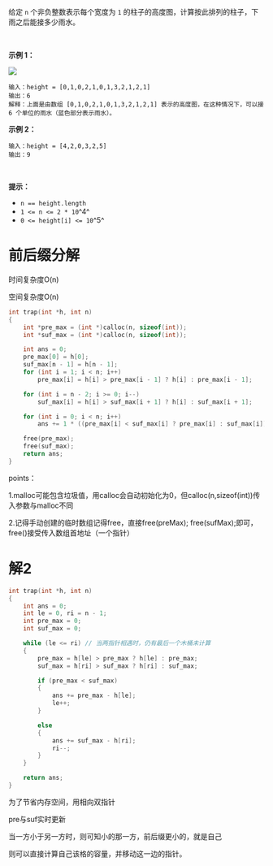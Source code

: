 给定 `n` 个非负整数表示每个宽度为 `1` 的柱子的高度图，计算按此排列的柱子，下雨之后能接多少雨水。

 

**示例 1：**

![](https://assets.leetcode-cn.com/aliyun-lc-upload/uploads/2018/10/22/rainwatertrap.png)

```
输入：height = [0,1,0,2,1,0,1,3,2,1,2,1]
输出：6
解释：上面是由数组 [0,1,0,2,1,0,1,3,2,1,2,1] 表示的高度图，在这种情况下，可以接 6 个单位的雨水（蓝色部分表示雨水）。 

```

**示例 2：**

```
输入：height = [4,2,0,3,2,5]
输出：9

```

 

**提示：**

*   `n == height.length`
*   `1 <= n <= 2 * 10`^4^
*   `0 <= height[i] <= 10`^5^

# 前后缀分解

时间复杂度O(n)

空间复杂度O(n)

```c
int trap(int *h, int n)
{
    int *pre_max = (int *)calloc(n, sizeof(int));
    int *suf_max = (int *)calloc(n, sizeof(int));

    int ans = 0;
    pre_max[0] = h[0];
    suf_max[n - 1] = h[n - 1];
    for (int i = 1; i < n; i++)
        pre_max[i] = h[i] > pre_max[i - 1] ? h[i] : pre_max[i - 1];

    for (int i = n - 2; i >= 0; i--)
        suf_max[i] = h[i] > suf_max[i + 1] ? h[i] : suf_max[i + 1];

    for (int i = 0; i < n; i++)
        ans += 1 * ((pre_max[i] < suf_max[i] ? pre_max[i] : suf_max[i]) - h[i]);

    free(pre_max);
    free(suf_max);
    return ans;
}
```

points：

1.malloc可能包含垃圾值，用calloc会自动初始化为0，但calloc(n,sizeof(int))传入参数与malloc不同

2.记得手动创建的临时数组记得free，直接free(preMax); free(sufMax);即可，free()接受传入数组首地址（一个指针）

# 解2

```c
int trap(int *h, int n)
{
    int ans = 0;
    int le = 0, ri = n - 1;
    int pre_max = 0;
    int suf_max = 0;

    while (le <= ri) // 当两指针相遇时，仍有最后一个木桶未计算
    {
        pre_max = h[le] > pre_max ? h[le] : pre_max;
        suf_max = h[ri] > suf_max ? h[ri] : suf_max;

        if (pre_max < suf_max)
        {
            ans += pre_max - h[le];
            le++;
        }

        else
        {
            ans += suf_max - h[ri];
            ri--;
        }
    }

    return ans;
}
```

为了节省内存空间，用相向双指针

pre与suf实时更新

当一方小于另一方时，则可知小的那一方，前后缀更小的，就是自己

则可以直接计算自己该格的容量，并移动这一边的指针。
